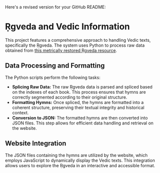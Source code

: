 Here's a revised version for your GitHub README:
<h1>Ṛgveda and Vedic Information</h1> 
<p>This project features a comprehensive approach to handling Vedic texts, specifically the Ṛgveda. The system uses Python to process raw data obtained from <a href="https://lrc.la.utexas.edu/books/rigveda/">
this metrically restored Ṛgveda resource</a>.</p> 
<h2>Data Processing and Formatting</h2> 
<p>The Python scripts perform the following tasks:</p> 
<ul> <li><strong>Splicing Raw Data:</strong> The raw Ṛgveda data is parsed and spliced based on the indexes of each book. This process ensures that hymns are correctly segmented according to their original structure.</li> 
<li><strong>Formatting Hymns:</strong> Once spliced, the hymns are formatted into a coherent structure, preserving their textual integrity and historical context.</li> 
<li><strong>Conversion to JSON:</strong> The formatted hymns are then converted into JSON files. This step allows for efficient data handling and retrieval on the website.</li> 
</ul> <h2>Website Integration</h2> <p>The JSON files containing the hymns are utilized by the website, which employs JavaScript to dynamically display the Vedic texts. This integration allows users to explore the Ṛgveda in an interactive and accessible format.</p>
